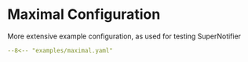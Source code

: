 # Maximal Configuration

More extensive example configuration, as used for testing SuperNotifier

``` yaml
--8<-- "examples/maximal.yaml"
```
